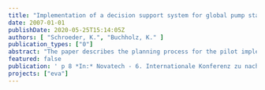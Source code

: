 ```yaml
---
title: "Implementation of a decision support system for global pump station control in Berlin"
date: 2007-01-01
publishDate: 2020-05-25T15:14:05Z
authors: [ "Schroeder, K.", "Buchholz, K." ]
publication_types: ["0"]
abstract: "The paper describes the planning process for the pilot implementation of a decision support system (dss) for global control of sewage pump stations in Berlin, which is going to be realised by the end of 2006. The objective of the control concept is to systematically manage in-pipe storage capacities in order to reduce cso. The paper presents the preliminary assessment of the system’s control potential based upon the analysis of operational figures and numerical simulations. Furthermore, the structure of the decision support systems procedure is illustrated."
featured: false
publication: ' p 8 *In:* Novatech - 6. Internationale Konferenz zu nachhaltigen Technologien und Strategien der Siedlungswasserwirtschaft. Lyon, France. 24.-28.6.2007'
projects: ["eva"]
---
```


